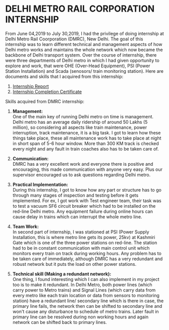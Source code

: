 # DELHI METRO RAIL CORPORATION INTERNSHIP
From June 04,2019 to July 30,2019, I had the privilege of doing internship at Delhi Metro Rail Coorporation (DMRC), New Delhi. The goal of this internship was to learn different technical and management aspects of how Delhi metro works and maintains the whole network which now became the backbone of Delhi transport system. Over the course of internship, there were three departments of Delhi metro in which I had given opportunity to explore and work, that were OHE (Over-Head Equipment), PSI (Power Station Installation) and Scada (senosors/ train monitoring station). Here are documents and skills that I acquired from this internship:

1. [Internship Report](https://github.com/RishabhkmrRK/Internship-DMRC/blob/main/Internship%20Report.pdf)
2. [Internship Completion Certificate](https://github.com/RishabhkmrRK/Internship-DMRC/blob/main/Internship%20Completion%20Certificate.pdf)

Skills acquired from DMRC internship:

1. **Management:** <br/> One of the main key of running Delhi metro on time is management. Delhi metro has an average daily ridership of around 50 Lakhs (5 million), so considering all aspects like train maintenance,  power interruption, track maintenance, it is a big task. I got to learn how these things take place, these all maintenance work has to take place at night in short span of 5-6 hour window. More than 300 KM track is checked every night and any fault in train coaches also has to be taken care of.
 
 2. **Communication:** <br/> DMRC has a very excellent work and everyone there is positive and encouraging, this made communication with anyone very easy. Plus our supervisor encouraged us to ask questions regarding Delhi metro.
 
 3. **Practical Implementation:** <br/> During this internship, I got to know how any part or structure has to go through many stages of inspection and testing before it gets implemented. For ex, I got work with Test engineer team, their task was to test a vacuum SF6 circuit breaker which had to be installed on the red-line Delhi metro. Any equipment failure during online hours can cause delay in trains which can interrupt the whole metro line.
 
 4. **Team Work:** <br/> In second part of internship, I was stationed at PSI (Power Supply Installation, this is where metro line gets its power, 25kv) at Kashmiri Gate which is one of the three power stations on red-line. The station had to be in constant communication with main control unit which monitors every train on track during working hours.  Any problem has to be taken care of immediately, although DMRC has a very redundant and robust network but it puts the load on other power stations.

5. **Technical skill (Making a redundant network):** <br/> One thing, I found interesting which I can also implement in my project too is to make it redundant. In Delhi Metro, both power lines (which carry power to Metro trains) and Signal Lines (which carry data from every metro like each train location or data from sensors to monitoring station) have a redundant line/ secondary line which is there in case, the primary line fails, the network then can be shifted to secondary line and won't cause any disturbance to schedule of metro trains. Later fault in primary line can be resolved during non working hours and again network can be shifted back to primary lines.
